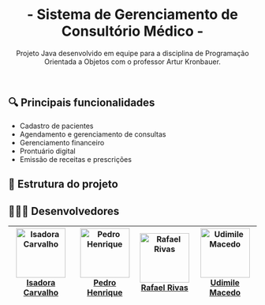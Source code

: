 <div align="center">
  
# - Sistema de Gerenciamento de Consultório Médico -

Projeto Java desenvolvido em equipe para a disciplina de Programação Orientada a Objetos com o professor Artur Kronbauer.

<br>

</div>

## 🔍 Principais funcionalidades

- Cadastro de pacientes
- Agendamento e gerenciamento de consultas
- Gerenciamento financeiro
- Prontuário digital
- Emissão de receitas e prescrições

## 📂 Estrutura do projeto


## 👩🏽‍💻 Desenvolvedores

| <img src="https://avatars.githubusercontent.com/isadoracaarvalho" alt="Isadora Carvalho" width="100" height="100"> <br> [Isadora Carvalho](https://github.com/isadoracaarvalho) | <img src="https://avatars.githubusercontent.com/PedroHSCF" alt="Pedro Henrique" width="100" height="100"> <br> [Pedro Henrique](https://github.com/PedroHSCF) | <img src="https://avatars.githubusercontent.com/rafaelrivasg" alt="Rafael Rivas" width="100" height="100"> <br> [Rafael Rivas](https://github.com/rafaelrivasg) | <img src="https://avatars.githubusercontent.com/udimile" alt="Udimile Macedo" width="100" height="100"> <br> [Udimile Macedo](https://github.com/udimile) |
| --- | --- | --- | --- |



